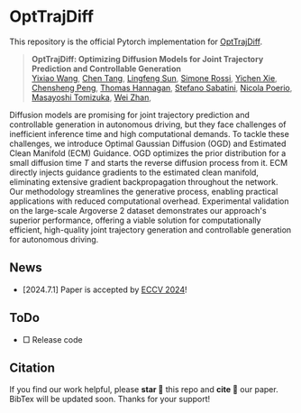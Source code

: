 # OptTrajDiff

This repository is the official Pytorch implementation for [OptTrajDiff](https://arxiv.org/abs/2406.08850).

 <!-- [![Project Page](https://img.shields.io/badge/Project-Website-orange)](https://cove-video.github.io/) [![arXiv](https://img.shields.io/badge/arXiv-COVE-b31b1b.svg)](https://arxiv.org/abs/2406.08850)  -->

> **OptTrajDiff: Optimizing Diffusion Models for Joint Trajectory Prediction and Controllable Generation**  
> [Yixiao Wang](https://scholar.google.com/citations?user=HoKoCv0AAAAJ&hl=en),
> [Chen Tang](https://scholar.google.com/citations?user=kwBR1ygAAAAJ&hl=en&oi=ao),
> [Lingfeng Sun](https://scholar.google.com/citations?user=2p6GCEEAAAAJ&hl=en&oi=ao),
> [Simone Rossi](https://scholar.google.com/citations?user=oakZP0cAAAAJ&hl=en&oi=ao),
> [Yichen Xie](https://scholar.google.com/citations?user=-P9LwcgAAAAJ&hl=en&oi=ao),
> [Chensheng Peng](https://scholar.google.com/citations?user=Xrh1OIUAAAAJ&hl=en&oi=ao),
> [Thomas Hannagan](https://scholar.google.com/citations?user=Xrh1OIUAAAAJ&hl=en&oi=ao),
> [Stefano Sabatini](https://scholar.google.com/citations?user=Xrh1OIUAAAAJ&hl=en&oi=ao),
> [Nicola Poerio](https://scholar.google.com/citations?user=Xrh1OIUAAAAJ&hl=en&oi=ao),
> [Masayoshi Tomizuka](https://scholar.google.com/citations?user=Xrh1OIUAAAAJ&hl=en&oi=ao),
> [Wei Zhan](https://scholar.google.com/citations?user=Xrh1OIUAAAAJ&hl=en&oi=ao),


<p>
<!-- <img src="assets/repo_figures/Picture1.jpg" width="1080px"/> -->

 Diffusion models are promising for joint trajectory prediction and controllable generation in autonomous driving, but they face challenges of inefficient inference time and high computational demands. To tackle these challenges, we introduce Optimal Gaussian Diffusion (OGD) and Estimated Clean Manifold (ECM) Guidance. OGD optimizes the prior distribution for a small diffusion time $T$ and starts the reverse diffusion process from it. ECM directly injects guidance gradients to the estimated clean manifold, eliminating extensive gradient backpropagation throughout the network. Our methodology streamlines the generative process, enabling practical applications with reduced computational overhead. Experimental validation on the large-scale Argoverse 2 dataset demonstrates our approach's superior performance, offering a viable solution for computationally efficient, high-quality joint trajectory generation and controllable generation for autonomous driving.

</p>

## News
- [2024.7.1] Paper is accepted by [ECCV 2024](https://eccv2024.ecva.net/)!

## ToDo
- □ Release code



## Citation

If you find our work helpful, please **star 🌟** this repo and **cite 📑** our paper. BibTex will be updated soon. Thanks for your support!

